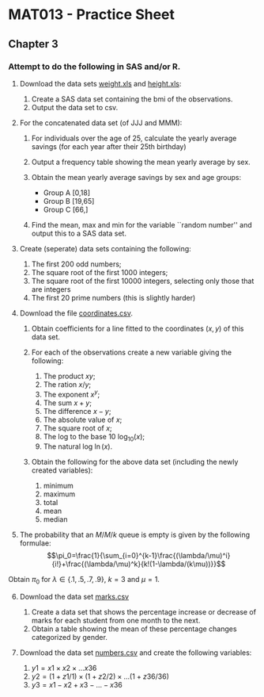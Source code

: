 # MAT013 - Practice Sheet
## Chapter 3
### Attempt to do the following in SAS and/or R.


1. Download the data sets [weight.xls](../Data/C3/weight.xls) and [height.xls](../Data/C3/height.xls):

    1. Create a SAS data set containing the bmi of the observations.
    2.  Output the data set to csv.

2.  For the concatenated data set (of JJJ and MMM):

    1. For individuals over the age of 25, calculate the yearly average savings (for each year after their 25th birthday)
    2. Output a frequency table showing the mean yearly average by sex.
    3. Obtain the mean yearly average savings by sex and age groups:

        - Group A [0,18]
        - Group B [19,65]
        - Group C [66,]

    4. Find the mean, max and min for the variable ``random number'' and output this to a SAS data set.

3. Create (seperate) data sets containing the following:

    1. The first 200 odd numbers;
    2. The square root of the first 1000 integers;
    3. The square root of the first 10000 integers, selecting only those that are integers
    4. The first 20 prime numbers (this is slightly harder)

4. Download the file [coordinates.csv](../Data/C3/coordinates.csv).

    1. Obtain coefficients for a line fitted to the coordinates $(x,y)$ of this data set.
    2. For each of the observations create a new variable giving the following:

        1. The product $xy$;
        2. The ration $x/y$;
        3. The exponent $x^y$;
        4. The sum $x+y$;
        5. The difference $x-y$;
        6. The absolute value of $x$;
        7. The square root of $x$;
        8. The log to the base 10 $\log_{10}(x)$;
        9. The natural log $\ln(x)$.

    3. Obtain the following for the above data set (including the newly created variables):

        1. minimum
        2. maximum
        3. total
        4. mean
        5. median

5. The probability that an $M/M/k$ queue is empty is given by the following formulae:
$$\pi_0=\frac{1}{\sum_{i=0}^{k-1}\frac{(\lambda/\mu)^i}{i!}+\frac{(\lambda/\mu)^k}{k!(1-\lambda/(k\mu))}}$$

Obtain $\pi_0$ for $\lambda\in\{.1,.5,.7,.9\}$, $k=3$ and $\mu=1$.

6. Download the data set [marks.csv](../Data/C3/marks.csv)

    1. Create a data set that shows the percentage increase or decrease of marks for each student from one month to the next.
    2. Obtain a table showing the mean of these percentage changes categorized by gender.

7. Download the data set [numbers.csv](../Data/C3/numbers.csv) and create the following variables:

    1. $y1=x1\times x2\times \dots x36$
    2. $y2=\left(1+z1/1\right)\times\left(1+z2/2\right)\times\dots\left(1+z36/36\right)$
    3.  $y3=x1-x2+x3-\dots-x36$
